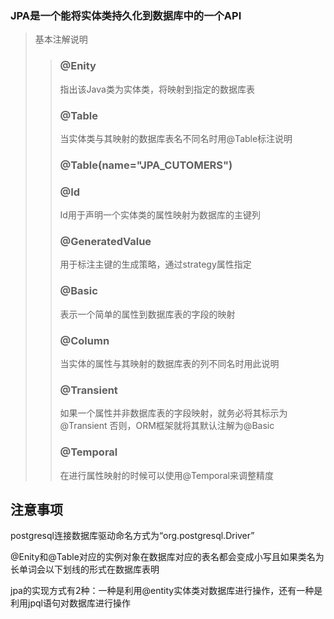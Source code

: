 ### JPA是一个能将实体类持久化到数据库中的一个API

>基本注解说明
>>### @Enity
>>指出该Java类为实体类，将映射到指定的数据库表
>>### @Table
>>当实体类与其映射的数据库表名不同名时用@Table标注说明
>>### @Table(name="JPA_CUTOMERS")
>>### @Id
>>Id用于声明一个实体类的属性映射为数据库的主键列
>>### @GeneratedValue
>>用于标注主键的生成策略，通过strategy属性指定
>>### @Basic
>>表示一个简单的属性到数据库表的字段的映射
>>### @Column
>>当实体的属性与其映射的数据库表的列不同名时用此说明
>>### @Transient
>>如果一个属性并非数据库表的字段映射，就务必将其标示为@Transient
>>否则，ORM框架就将其默认注解为@Basic
>>### @Temporal
>>在进行属性映射的时候可以使用@Temporal来调整精度
>


## 注意事项

postgresql连接数据库驱动命名方式为“org.postgresql.Driver”
  
@Enity和@Table对应的实例对象在数据库对应的表名都会变成小写且如果类名为长单词会以下划线的形式在数据库表明

jpa的实现方式有2种：一种是利用@entity实体类对数据库进行操作，还有一种是利用jpql语句对数据库进行操作




